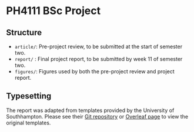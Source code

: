 # PH4111 BSc Project

## Structure
- `article/`: Pre-project review, to be submitted at the start of semester two.
- `report/` : Final project report, to be submitted by week 11 of semester two.
- `figures/`: Figures used by both the pre-project review and project report.

## Typesetting
The report was adapted from templates provided by the University of Southhampton. Please see their [Git repository](https://git.soton.ac.uk/el7g15/uos-latex-template) or [Overleaf page](https://www.overleaf.com/edu/southampton) to view the original templates.
